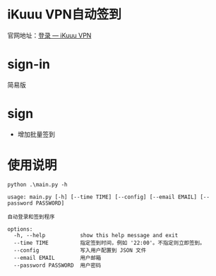 # iKuuu VPN自动签到

官网地址：[登录 — iKuuu VPN](https://ikuuu.one/auth/login)

# sign-in

简易版

# sign

- 增加批量签到



# 使用说明

```
python .\main.py -h

usage: main.py [-h] [--time TIME] [--config] [--email EMAIL] [--password PASSWORD]

自动登录和签到程序

options:
  -h, --help           show this help message and exit
  --time TIME          指定签到时间，例如 '22:00'。不指定则立即签到。
  --config             写入用户配置到 JSON 文件
  --email EMAIL        用户邮箱
  --password PASSWORD  用户密码
```

